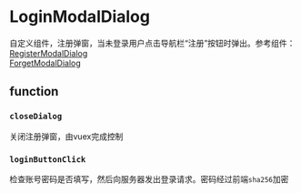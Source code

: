 # LoginModalDialog
自定义组件，注册弹窗，当未登录用户点击导航栏“注册”按钮时弹出。参考组件：  
[RegisterModalDialog](RegisterModalDialog.vue.md)  
[ForgetModalDialog](ForgetModalDialog.vue.md)  

## function
### ```closeDialog```
关闭注册弹窗，由vuex完成控制

### ```loginButtonClick```
检查账号密码是否填写，然后向服务器发出登录请求。密码经过前端```sha256```加密